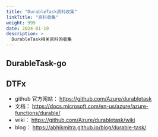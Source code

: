 ```yaml
---
title: "DurableTask资料收集"
linkTitle: "资料收集"
weight: 999
date: 2024-01-19
description: >
  DurableTask相关资料的收集
---
```


## DurableTask-go

## DTFx

- github 官方网站： https://github.com/Azure/durabletask
- 文档： https://docs.microsoft.com/en-us/azure/azure-functions/durable/
- wiki： https://github.com/Azure/durabletask/wiki
- blog： https://abhikmitra.github.io/blog/durable-task/


